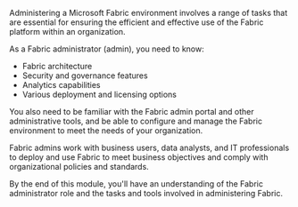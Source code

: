 Administering a Microsoft Fabric environment involves a range of tasks that are essential for ensuring the efficient and effective use of the Fabric platform within an organization.

As a Fabric administrator (admin), you need to know:

- Fabric architecture
- Security and governance features
- Analytics capabilities
- Various deployment and licensing options

You also need to be familiar with the Fabric admin portal and other administrative tools, and be able to configure and manage the Fabric environment to meet the needs of your organization.

Fabric admins work with business users, data analysts, and IT professionals to deploy and use Fabric to meet business objectives and comply with organizational policies and standards.

By the end of this module, you'll have an understanding of the Fabric administrator role and the tasks and tools involved in administering Fabric.
